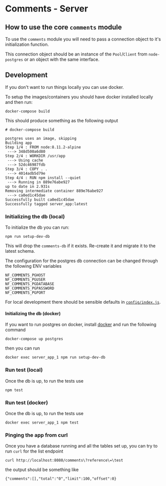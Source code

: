# Comments - Server

## How to use the core `comments` module

To use the `comments` module you will need to pass a connection object to it's initialization function.

This connection object should be an instance of the `Pool`/`Client` from `node-postgres` or an object with the same interface.

## Development

If you don't want to run things locally you can use docker.

To setup the images/containers you should have docker installed locally and then run:

```
docker-compose build
```

This should produce something as the following output

```
# docker-compose build

postgres uses an image, skipping
Building app
Step 1/4 : FROM node:8.11.2-alpine
 ---> 348d500a6d80
Step 2/4 : WORKDIR /usr/app
 ---> Using cache
 ---> 52dc46987fdb
Step 3/4 : COPY . .
 ---> 4014adb5d79e
Step 4/4 : RUN npm install --quiet
 ---> Running in 889e76abe927
up to date in 2.931s
Removing intermediate container 889e76abe927
 ---> ca0ed1c45dae
Successfully built ca0ed1c45dae
Successfully tagged server_app:latest

```

### Initializing the db (local)

To initialize the db you can run:

```
npm run setup-dev-db
```

This will drop the `comments-db` if it exists. Re-create it and migrate it to the latest schema.

The configuration for the postgres db connection can be changed through the following ENV variables

```
NF_COMMENTS_PGHOST
NF_COMMENTS_PGUSER
NF_COMMENTS_PGDATABASE
NF_COMMENTS_PGPASSWORD
NF_COMMENTS_PGPORT
```

For local development there should be sensible defaults in [`config/index.js`](/server/src/config/index.js).

#### Initializing the db (docker)

If you want to run postgres on docker, install [docker](https://docs.docker.com/install/) and run the following command

```
docker-compose up postgres
```

then you can run

```
docker exec server_app_1 npm run setup-dev-db
```

### Run test (local)

Once the db is up, to run the tests use

```
npm test
```

### Run test (docker)

Once the db is up, to run the tests use

```
docker exec server_app_1 npm test
```

### Pinging the app from curl

Once you have a database running and all the tables set up, you can try to run `curl` for the list endpoint

```
curl http://localhost:8080/comments\?reference\=\test
```

the output should be something like

```
{"comments":[],"total":"0","limit":100,"offset":0}
```
